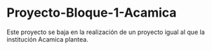 # Proyecto-Bloque-1-Acamica
 Este proyecto se baja en la realización de un proyecto igual al que la institución Acamica plantea. 
